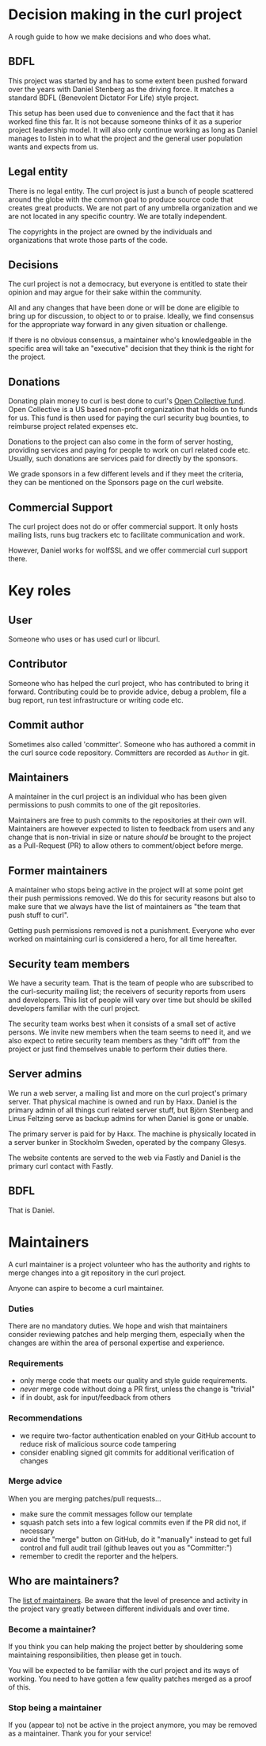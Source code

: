 # Decision making in the curl project

A rough guide to how we make decisions and who does what.

## BDFL

This project was started by and has to some extent been pushed forward over
the years with Daniel Stenberg as the driving force. It matches a standard
BDFL (Benevolent Dictator For Life) style project.

This setup has been used due to convenience and the fact that it has worked
fine this far. It is not because someone thinks of it as a superior project
leadership model. It will also only continue working as long as Daniel manages
to listen in to what the project and the general user population wants and
expects from us.

## Legal entity

There is no legal entity. The curl project is just a bunch of people scattered
around the globe with the common goal to produce source code that creates
great products. We are not part of any umbrella organization and we are not
located in any specific country. We are totally independent.

The copyrights in the project are owned by the individuals and organizations
that wrote those parts of the code.

## Decisions

The curl project is not a democracy, but everyone is entitled to state their
opinion and may argue for their sake within the community.

All and any changes that have been done or will be done are eligible to bring
up for discussion, to object to or to praise. Ideally, we find consensus for
the appropriate way forward in any given situation or challenge.

If there is no obvious consensus, a maintainer who's knowledgeable in the
specific area will take an "executive" decision that they think is the right
for the project.

## Donations

Donating plain money to curl is best done to curl's [Open Collective
fund](https://opencollective.com/curl). Open Collective is a US based
non-profit organization that holds on to funds for us. This fund is then used
for paying the curl security bug bounties, to reimburse project related
expenses etc.

Donations to the project can also come in the form of server hosting, providing
services and paying for people to work on curl related code etc. Usually, such
donations are services paid for directly by the sponsors.

We grade sponsors in a few different levels and if they meet the criteria,
they can be mentioned on the Sponsors page on the curl website.

## Commercial Support

The curl project does not do or offer commercial support. It only hosts
mailing lists, runs bug trackers etc to facilitate communication and work.

However, Daniel works for wolfSSL and we offer commercial curl support there.

# Key roles

## User

Someone who uses or has used curl or libcurl.

## Contributor

Someone who has helped the curl project, who has contributed to bring it
forward. Contributing could be to provide advice, debug a problem, file a bug
report, run test infrastructure or writing code etc.

## Commit author

Sometimes also called 'committer'. Someone who has authored a commit in the
curl source code repository. Committers are recorded as `Author` in git.

## Maintainers

A maintainer in the curl project is an individual who has been given
permissions to push commits to one of the git repositories.

Maintainers are free to push commits to the repositories at their own will.
Maintainers are however expected to listen to feedback from users and any
change that is non-trivial in size or nature *should* be brought to the
project as a Pull-Request (PR) to allow others to comment/object before merge.

## Former maintainers

A maintainer who stops being active in the project will at some point get
their push permissions removed. We do this for security reasons but also to
make sure that we always have the list of maintainers as "the team that push
stuff to curl".

Getting push permissions removed is not a punishment. Everyone who ever worked
on maintaining curl is considered a hero, for all time hereafter.

## Security team members

We have a security team. That is the team of people who are subscribed to the
curl-security mailing list; the receivers of security reports from users and
developers. This list of people will vary over time but should be skilled
developers familiar with the curl project.

The security team works best when it consists of a small set of active
persons. We invite new members when the team seems to need it, and we also
expect to retire security team members as they "drift off" from the project or
just find themselves unable to perform their duties there.

## Server admins

We run a web server, a mailing list and more on the curl project's primary
server. That physical machine is owned and run by Haxx. Daniel is the primary
admin of all things curl related server stuff, but Björn Stenberg and Linus
Feltzing serve as backup admins for when Daniel is gone or unable.

The primary server is paid for by Haxx. The machine is physically located in a
server bunker in Stockholm Sweden, operated by the company Glesys.

The website contents are served to the web via Fastly and Daniel is the
primary curl contact with Fastly.

## BDFL

That is Daniel.

# Maintainers

A curl maintainer is a project volunteer who has the authority and rights to
merge changes into a git repository in the curl project.

Anyone can aspire to become a curl maintainer.

### Duties

There are no mandatory duties. We hope and wish that maintainers consider
reviewing patches and help merging them, especially when the changes are
within the area of personal expertise and experience.

### Requirements

- only merge code that meets our quality and style guide requirements.
- *never* merge code without doing a PR first, unless the change is "trivial"
- if in doubt, ask for input/feedback from others

### Recommendations

- we require two-factor authentication enabled on your GitHub account to
  reduce risk of malicious source code tampering
- consider enabling signed git commits for additional verification of changes

### Merge advice

When you are merging patches/pull requests...

- make sure the commit messages follow our template
- squash patch sets into a few logical commits even if the PR did not, if
  necessary
- avoid the "merge" button on GitHub, do it "manually" instead to get full
  control and full audit trail (github leaves out you as "Committer:")
- remember to credit the reporter and the helpers.

## Who are maintainers?

The [list of maintainers](https://github.com/orgs/curl/people). Be aware that
the level of presence and activity in the project vary greatly between
different individuals and over time.

### Become a maintainer?

If you think you can help making the project better by shouldering some
maintaining responsibilities, then please get in touch.

You will be expected to be familiar with the curl project and its ways of
working. You need to have gotten a few quality patches merged as a proof of
this.

### Stop being a maintainer

If you (appear to) not be active in the project anymore, you may be removed as
a maintainer. Thank you for your service!
